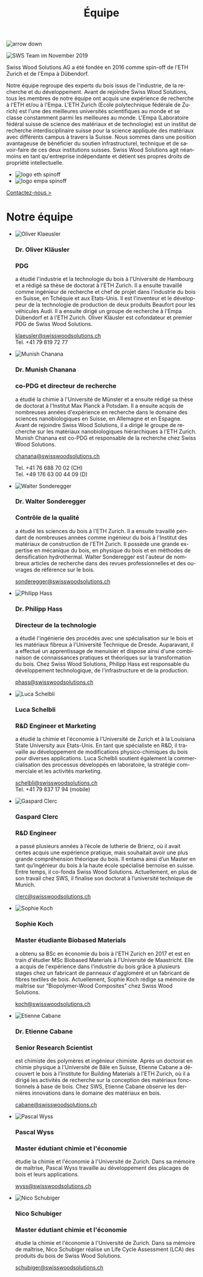 ﻿---
lang: fr
title: 'Équipe'
order: 6
---

<div class="full-width-kenburns">
<div class="wrap-bg-image">

![arrow down](/assets/images/arrow-d-white.svg)
</div>
<img srcset="/assets/images/SWS_team.jpg"
     src="/assets/images/SWS_team.jpg" alt="SWS Team im November 2019">
</div>

<div class="full-width">
<div class="wrap -cols2">

Swiss Wood Solutions AG a été fondée en 2016 comme spin-off de l'ETH Zurich et de l'Empa à Dübendorf.

Notre équipe regroupe des experts du bois issus de l'industrie, de la recherche et du développement. Avant de rejoindre Swiss Wood Solutions, tous les membres de notre équipe ont acquis une expérience de recherche à l'ETH et/ou à l'Empa. L'ETH Zurich (Ecole polytechnique fédérale de Zurich) est l'une des meilleures universités scientifiques au monde et se classe constamment parmi les meilleures au monde. L'Empa (Laboratoire fédéral suisse de science des matériaux et de technologie) est un institut de recherche interdisciplinaire suisse pour la science appliquée des matériaux avec différents campus à travers la Suisse. Nous sommes dans une position avantageuse de bénéficier du soutien infrastructurel, technique et de savoir-faire de ces deux institutions suisses. Swiss Wood Solutions agit néanmoins en tant qu'entreprise indépendante et détient ses propres droits de propriété intellectuelle.

  - ![logo eth spinoff](/assets/images/Partner_4_ETH_Tropical_Wood_Tropenholz_Ersatz_Replacement_Alternative_Swiss_Ebony_Ebenholz_Palisander_Holz_Experten_SwissWoodSolutions_Klimaschutz_ETH_Zuerich.jpg)
  - ![logo empa spinoff](/assets/images/Partner_5_Empa_Tropical_Wood_Tropenholz_Ersatz_Replacement_Alternative_Swiss_Ebony_Ebenholz_Palisander_Holz_Experten_SwissWoodSolutions_Klimaschutz_ETH_Zuerich.jpg)

<a class="btn -red" href="/fr/contact">Contactez-nous ></a>

</div>
</div>

<div class="full-width-grey">
<div class="wrap -cols2">

# Notre équipe

- ![Oliver Klaeusler](/assets/images/About_Team_OliverKlaeusler.jpg)
  ### Dr. Oliver Kläusler
  ###	PDG

  a étudié l'industrie et la technologie du bois à l'Université de Hambourg et a rédigé sa thèse de doctorat à l'ETH Zurich. Il a ensuite travaillé comme ingénieur de recherche et chef de projet dans l'industrie du bois en Suisse, en Tchéquie et aux Etats-Unis. Il est l'inventeur et le développeur de la technologie de production de deux produits Beaufort pour les véhicules Audi. Il a ensuite dirigé un groupe de recherche à l'Empa Dübendorf et à l'ETH Zurich. Oliver Kläusler est cofondateur et premier PDG de Swiss Wood Solutions.

  <klaeusler@swisswoodsolutions.ch>  
  Tel. +41 79 819 72 77

- ![Munish Chanana](/assets/images/About_Team_MunishChanana.jpg)
  ### Dr. Munish Chanana
  ### co-PDG et directeur de recherche

  a étudié la chimie à l'Université de Münster et a ensuite rédigé sa thèse de doctorat à l'Institut Max Planck à Potsdam. Il a ensuite acquis de nombreuses années d'expérience en recherche dans le domaine des sciences nanobiologiques en Suisse, en Allemagne et en Espagne. Avant de rejoindre Swiss Wood Solutions, il a dirigé le groupe de recherche sur les matériaux nanobiologiques hiérarchiques à l'ETH Zurich. Munish Chanana est co-PDG et responsable de la recherche chez Swiss Wood Solutions.

  <chanana@swisswoodsolutions.ch>

  Tel. +41 76 688 70 02 (CH)  
  Tel. +49 176 63 00 44 09 (D)

- ![Walter Sonderegger](/assets/images/About_Team_WalterSonderegger.jpg)

  ### Dr. Walter Sonderegger
  ### Contrôle de la qualité

  a étudié les sciences du bois à l'ETH Zurich. Il a ensuite travaillé pendant de nombreuses années comme ingénieur du bois à l'Institut des matériaux de construction de l'ETH Zurich. Il possède une grande expertise en mécanique du bois, en physique du bois et en méthodes de densification hydrothermal. Walter Sonderegger est l'auteur de nombreux articles de recherche dans des revues professionnelles et des ouvrages de référence sur le bois.

  <sonderegger@swisswoodsolutions.ch>

- ![Philipp Hass](/assets/images/About_Team_PhilippHass.jpg)

  ### Dr. Philipp Hass
  ### Directeur de la technologie

  a étudié l'ingénierie des procédés avec une spécialisation sur le bois et les matériaux fibreux à l'Université Technique de Dresde. Auparavant, il a effectué un apprentissage de menuisier et dispose ainsi d'une combinaison de connaissances pratiques et théoriques sur la transformation du bois. Chez Swiss Wood Solutions, Philipp Hass est responsable du développement technologique, de l'infrastructure et de la production.

  <phass@swisswoodsolutions.ch>

- ![Luca Schelbli](/assets/images/About_Team_LucaSchelbli.jpg)

  ### Luca Schelbli
  ### R&D Engineer et Marketing

  a étudié la chimie et l'économie à l'Université de Zurich et à la Louisiana State University aux Etats-Unis. En tant que spécialiste en R&D, il travaille au développement de modifications physico-chimiques du bois pour diverses applications. Luca Schelbli soutient également la commercialisation des processus développés en laboratoire, la stratégie commerciale et les activités marketing.

  <schelbli@swisswoodsolutions.ch>  
  Tel. +41 79 837 17 94 (mobile)

- ![Gaspard Clerc](/assets/images/About_Team_GaspardClerc.jpg)
  ### Gaspard Clerc
  ### R&D Engineer

  a passé plusieurs années à l’école de lutherie de Brienz, où il avait certes acquis une expérience pratique, mais souhaitait avoir une plus grande compréhension théorique du bois. Il entama ainsi d’un Master en tant qu’ingénieur du bois à la haute école spécialisé bernoise en suisse. Entre temps, il co-fonda Swiss Wood Solutions. Actuellement, en plus de son travail chez SWS, il finalise son doctorat à l’université technique de Munich.

  <clerc@swisswoodsolutions.ch>

- ![Sophie Koch](/assets/images/About_Team_SophieKoch.jpg)
  ### Sophie Koch
  ### Master étudiante Biobased Materials

  a obtenu sa BSc en économie du bois à l'ETH Zurich en 2017 et est en train d'étudier MSc Biobased Materials à l'Université de Maastricht. Elle a acquis de l'expérience dans l'industrie du bois grâce à plusieurs stages chez un fabricant de panneaux d'aggloméré et un fabricant de fibres textiles de bois. Actuellement, Sophie Koch rédige sa mémoire de maîtrise sur "Biopolymer-Wood Composites" chez Swiss Wood Solutions.

  <koch@swisswoodsolutions.ch>

- ![Etienne Cabane](/assets/images/About_Team_EtienneCabane.jpg)
  ### Dr. Etienne Cabane
  ### Senior Research Scientist

  est chimiste des polymères et ingénieur chimiste. Après un doctorat en chimie physique à l'Université de Bâle en Suisse, Etienne Cabane a découvert le bois à l'Institute for Building Materials à l'ETH Zurich, où il a dirigé les activités de recherche sur la conception des matériaux fonctionnels à base de bois. Chez SWS, Etienne Cabane observe les dernières innovations dans le domaine des matériaux en bois.

  <cabane@swisswoodsolutions.ch>

- ![Pascal Wyss](/assets/images/About_Team_PascalWyss.jpg)
  ### Pascal Wyss
  ### Master édutiant chimie et l'économie

  étudie la chimie et l'économie à l'Université de Zurich. Dans sa mémoire de maîtrise, Pascal Wyss travaille au développement des placages de bois et leurs applications.

  <wyss@swisswoodsolutions.ch>

- ![Nico Schubiger](/assets/images/About_Team_NicoSchubiger.jpg)
  ### Nico Schubiger
  ### Master édutiant chimie et l'économie

  étudie la chimie et l'économie à l'Université de Zurich. Dans sa mémoire de maîtrise, Nico Schubiger réalise un Life Cycle Assessment (LCA) des produits du bois de Swiss Wood Solutions.

  <schubiger@swisswoodsolutions.ch>

</div>
</div>
